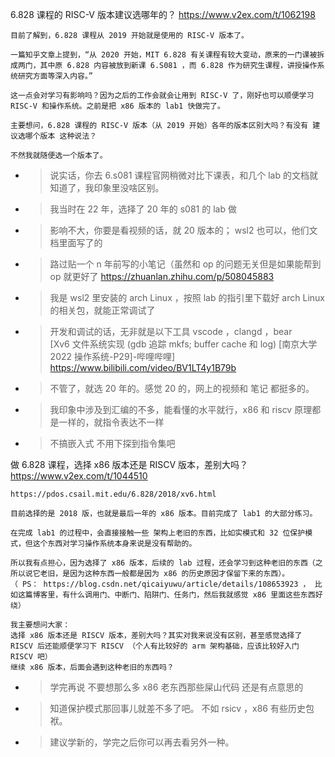 
6.828 课程的 RISC-V 版本建议选哪年的？ https://www.v2ex.com/t/1062198
```console
目前了解到，6.828 课程从 2019 开始就是使用的 RISC-V 版本了。

一篇知乎文章上提到，“从 2020 开始，MIT 6.828 有关课程有较大变动，原来的一门课被拆成两门，其中原 6.828 内容被放到新课 6.S081 ，而 6.828 作为研究生课程，讲授操作系统研究方面等深入内容。”

这一点会对学习有影响吗？因为之后的工作会就会让用到 RISC-V 了，刚好也可以顺便学习 RISC-V 和操作系统。之前是把 x86 版本的 lab1 快做完了。

主要想问，6.828 课程的 RISC-V 版本（从 2019 开始）各年的版本区别大吗？有没有 建议选哪个版本 这种说法？

不然我就随便选一个版本了。
```
- > 说实话，你去 6.s081 课程官网稍微对比下课表，和几个 lab 的文档就知道了，我印象里没啥区别。
- > 我当时在 22 年，选择了 20 年的 s081 的 lab 做
- > 影响不大，你要是看视频的话，就 20 版本的； wsl2 也可以，他们文档里面写了的
- > 路过贴一个 n 年前写的小笔记（虽然和 op 的问题无关但是如果能帮到 op 就更好了 https://zhuanlan.zhihu.com/p/508045883
- > 我是 wsl2 里安装的 arch Linux ，按照 lab 的指引里下载好 arch Linux 的相关包，就能正常调试了
- > 开发和调试的话，无非就是以下工具 vscode ，clangd ，bear <br> [Xv6 文件系统实现 (gdb 追踪 mkfs; buffer cache 和 log) [南京大学 2022 操作系统-P29]-哔哩哔哩] https://www.bilibili.com/video/BV1LT4y1B79b
- > 不管了，就选 20 年的。感觉 20 的，网上的视频和 笔记 都挺多的。
- > 我印象中涉及到汇编的不多，能看懂的水平就行，x86 和 riscv 原理都是一样的，就指令表达不一样
- > 不搞嵌入式 不用下探到指令集吧

做 6.828 课程，选择 x86 版本还是 RISCV 版本，差别大吗？ https://www.v2ex.com/t/1044510
```console
https://pdos.csail.mit.edu/6.828/2018/xv6.html

目前选择的是 2018 版，也就是最后一年的 x86 版本。目前完成了 lab1 的大部分练习。

在完成 lab1 的过程中，会直接接触一些 架构上老旧的东西，比如实模式和 32 位保护模式，但这个东西对学习操作系统本身来说是没有帮助的。

所以我有点担心，因为选择了 x86 版本，后续的 lab 过程，还会学习到这种老旧的东西（之所以说它老旧，是因为这种东西一般都是因为 x86 的历史原因才保留下来的东西）。
（ PS： https://blog.csdn.net/qicaiyuwu/article/details/108653923 ， 比如这篇博客里，有什么调用门、中断门、陷阱门、任务门，然后我就感觉 x86 里面这些东西好绕）

我主要想问大家：
选择 x86 版本还是 RISCV 版本，差别大吗？其实对我来说没有区别，甚至感觉选择了 RISCV 后还能顺便学习下 RISCV （个人有比较好的 arm 架构基础，应该比较好入门 RISCV 吧）
继续 x86 版本，后面会遇到这种老旧的东西吗？
```
- > 学完再说 不要想那么多 x86 老东西那些屎山代码 还是有点意思的
- > 知道保护模式那回事儿就差不多了吧。 不如 rsicv ，x86 有些历史包袱。
- > 建议学新的，学完之后你可以再去看另外一种。
